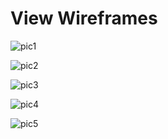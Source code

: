 # View Wireframes

![pic1]

![pic2]

![pic3]

![pic4]

![pic5]

[pic1]: ./wireframes/pic1.png
[pic2]: ./wireframes/pic2.png
[pic3]: ./wireframes/pic3.png
[pic4]: ./wireframes/pic4.png
[pic5]: ./wireframes/pic5.png
